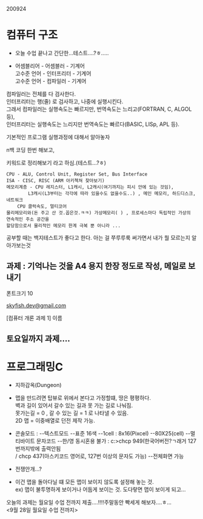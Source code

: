 200924

# 컴퓨터 구조

 - 오늘 수업 끝나고 간단한...테스트....?ㅎ.....

- 어셈블리어 - 어셈블러 - 기계어   
고수준 언어 - 인터프리터 - 기계어   
고수준 언어 - 컴파일러 - 기계어   

컴파일러는 전체를 다 검사한다.   
인터프리터는 행(줄) 로 검사하고, 나중에 실행시킨다.   
그래서 컴파일러는 실행속도는 빠르지만, 번역속도는 느리고(FORTRAN, C, ALGOL 등),   
인터프리터는 실행속도는 느리지만 번역속도는 빠르다(BASIC, LISp, APL 등).    

 기본적인 프로그램 실행과정에 대해서 알아놓자

n백 코딩 한번 해보고, 

키워드로 정리해보기 라고 하심.(테스트...?ㅎ)

```
CPU - ALU, Control Unit, Register Set, Bus Interface   
ISA - CISC, RISC (ARM 아키첵쳐 찾아보기)   
메모리계층 - CPU 레지스터, L1캐시, L2캐시(여기까지는 피시 안에 있는 것임),   
		L3캐시(L3부터는 각각에 따라 있을수도 없을수도..) , 메인 메모리, 하드디스크, 네트워크   
    CPU 클럭속도, 멀티코어   
물리메모리와(돈 주고 산 것.꼽은것.ㅋㅋ) 가상메모리( ) , 프로세스마다 독립적인 가상의 연속적인 주소 공간을   
할당함으로서 물리적인 메모리 한계 극복 뿐 아니라 ...
```

공부할 때는 백지테스트가 좋다고 한다. 아는 걸 쭈루루룩 써가면서 내가 뭘 모르는지 알아가보는것


## 과제 : 기억나는 것을 A4 용지 한장 정도로 작성, 메일로 보내기   
폰트크기 10

skyfish.dev@gmail.com

[컴퓨터 개론 과제 1] 이름

토요일까지 과제....
-----------------------------------------------------------------------------------------------------

# 프로그래밍C

- 지하감옥(Dungeon)

- 맵을 만드려면 탑뷰로 위에서 본다고 가정할떄, 땅은 평평하다.   
벽과 길이 있어서 갈수 있는 길과 못 가는 길로 나눠짐.   
못가는길 = 0 , 갈 수 있는 길 = 1 로 나타낼 수 있음.   
2D 맵 = 이중배열로 던전 제작 가능.   

- 콘솔모드 : 
	--텍스트모드
	--표준 16색
	--1cell : 8x16(Pixcel)
	--80X25(cell)
	--멀티바이트 문자코드
	--한/영 동시혼용 불가 : c:\>chcp 949(한국어버전?ㄱ래거 127번까지밖에 출력안됨   
	/ chcp 437(아스키코드 영어로, 127번 이상의 문자도 가능)
	--전체화면 가능

- 전쟁안개...?   
- 이건 맵을 돌아다닐 떄 모든 맵이 보이지 않도록 설정해 놓는 것.   
ex) 맵이 불투명하게 보이거나 어둡게 보이는 것. 도다랗면 맵이 보이게 되고...



오늘의 과제는 월요일 수업 전까지 제출....!!!!주말동안 빡세게 해보자....ㅎ...   
<9월 28일 월요일 수업 전까지>

